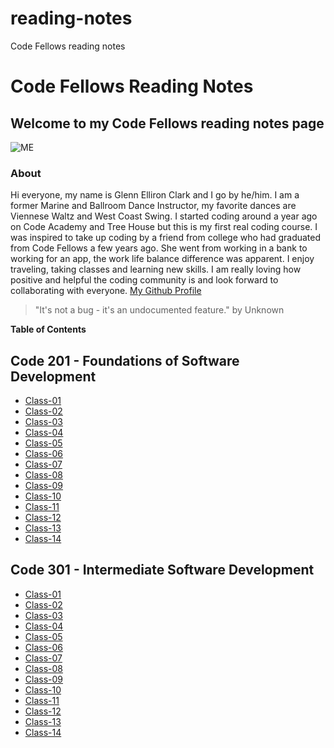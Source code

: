 # reading-notes
Code Fellows reading notes
# Code Fellows Reading Notes

## Welcome to my Code Fellows reading notes page

![ME](https://avatars0.githubusercontent.com/u/74175060?s=460&u=7df8c64deecf342820efafaab8ac46aed6e24a88&v=4)

### About
Hi everyone, my name is Glenn Elliron Clark and I go by he/him.  I am a former Marine and Ballroom Dance Instructor, my favorite dances are Viennese Waltz and West Coast Swing.  I started coding around a year ago on Code Academy and Tree House but this is my first real coding course.  I was inspired to take up coding by a friend from college who had graduated from Code Fellows a few years ago.   She went from working in a bank to working for an app, the work life balance difference was apparent.  I enjoy traveling, taking classes and learning new skills.  I am really loving how positive and helpful the coding community is and look forward to collaborating with everyone.  [My Github Profile](https://github.com/Elliron)


> "It's not a bug - it's an undocumented feature." by Unknown

**Table of Contents**
## Code 201 - Foundations of Software Development
  - [Class-01](code201/class-01.md)
  - [Class-02](code201/class-02.md)
  - [Class-03](code201/class-03.md)
  - [Class-04](code201/class-04.md)
  - [Class-05](code201/class-05.md)
  - [Class-06](code201/class-06.md)
  - [Class-07](code201/class-07.md)
  - [Class-08](code201/class-08.md)
  - [Class-09](code201/class-09.md)
  - [Class-10](code201/class-10.md)
  - [Class-11](code201/class-11.md)
  - [Class-12](code201/class-12.md)
  - [Class-13](code201/class-13.md)
  - [Class-14](code201/class-14.md)

## Code 301 - Intermediate Software Development
  - [Class-01](code301/class-01.md)
  - [Class-02](code301/class-02.md)
  - [Class-03](code301/class-03.md)
  - [Class-04](code301/class-04.md)
  - [Class-05](code301/class-05.md)
  - [Class-06](code301/class-06.md)
  - [Class-07](code301/class-07.md)
  - [Class-08](code301/class-08.md)
  - [Class-09](code301/class-09.md)
  - [Class-10](code301/class-10.md)
  - [Class-11](code301/class-11.md)
  - [Class-12](code301/class-12.md)
  - [Class-13](code301/class-13.md)
  - [Class-14](code301/class-14.md)